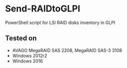 # Send-RAIDtoGLPI
PowerShell script for LSI RAID disks inventory in GLPI
## Tested on ##
- AVAGO MegaRAID SAS 2208, MegaRAID SAS-3 3108
- Windows 2012r2
- Windows 2016
